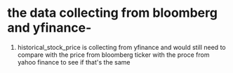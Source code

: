 # the data collecting from bloomberg and yfinance-
1. historical_stock_price is collecting from yfinance and would still need to compare with the price from bloomberg ticker with the proce from yahoo finance to see if that's the same
